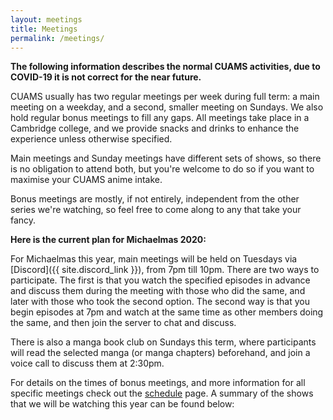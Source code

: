 ```yaml
---
layout: meetings
title: Meetings
permalink: /meetings/
---
```


<b>The following information describes the normal CUAMS activities, due to COVID-19 it is not correct for the near future.</b>

CUAMS usually has two regular meetings per week during full term: a main
meeting on a weekday, and a second, smaller meeting on Sundays. We also hold
regular bonus meetings to fill any gaps. All meetings take place in a Cambridge
college, and we provide snacks and drinks to enhance the experience unless
otherwise specified.

Main meetings and Sunday meetings have different sets of shows, so there is no
obligation to attend both, but you're welcome to do so if you want to maximise
your CUAMS anime intake.

Bonus meetings are mostly, if not entirely, independent from the other series
we're watching, so feel free to come along to any that take your fancy.

<b>Here is the current plan for Michaelmas 2020:</b>

For Michaelmas this year, main meetings will be held on Tuesdays via [Discord]({{ site.discord_link }}), from 7pm till 10pm. There are two ways to participate. The first is that you watch the specified episodes in advance and discuss them during the meeting with those who did the same, and later with those who took the second option. The second way is that you begin episodes at 7pm and watch at the same time as other members doing the same, and then join the server to chat and discuss.

There is also a manga book club on Sundays this term, where participants will read the selected manga (or manga chapters) beforehand, and join a voice call to discuss them at 2:30pm.

For details on the times of bonus meetings, and more information for all specific meetings check out the [schedule](/schedule) page. A
summary of the shows that we will be watching this year can be found below:
